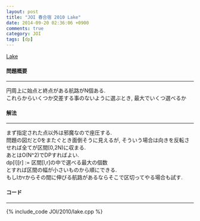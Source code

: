 ```yaml
---
layout: post
title: "JOI 春合宿 2010 Lake"
date: 2014-09-20 02:36:06 +0900
comments: true
category: JOI
tags: [dp]
---
```


[Lake](http://joisc2010.contest.atcoder.jp/tasks/joisc2010_lake)

#### 問題概要

****

円周上に始点と終点がある航路がN個ある.  
これらからいくつか交差する事のないように選ぶとき, 最大でいくつ選べるか


#### 解法

****

まず指定された点以外は邪魔なので座圧する.  
問題の図だと0をまたぐとき面倒そうに見えるが, そういう場合は向きを反転させれば全てが区間[0,2N)に収まる.  
あとはO(N^2)でDPすればよい.  
dp\[l\]\[r\] := 区間\[l,r\]の中で選べる最大の個数  
とすれば区間の幅が小さいものから順にできる.  
もしlかrからその間に伸びる航路があるならそこで区切ってやる場合も試す.

#### コード

****

{% include_code JOI/2010/lake.cpp %}
